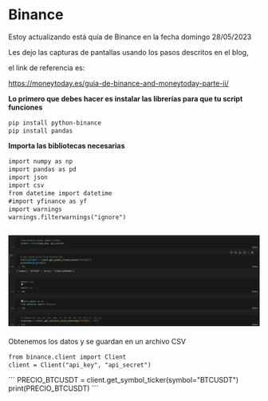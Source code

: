# Binance
Estoy actualizando está quía de Binance en la fecha domingo 28/05/2023

Les dejo las capturas de pantallas usando los pasos descritos en el blog, 

el link de referencia es: 

https://moneytoday.es/guia-de-binance-and-moneytoday-parte-ii/

**Lo primero que debes hacer es instalar las librerías para que tu script funciones**

```
pip install python-binance
pip install pandas
```
**Importa las bibliotecas necesarias**

```
import numpy as np
import pandas as pd
import json
import csv
from datetime import datetime
#import yfinance as yf
import warnings
warnings.filterwarnings("ignore")
```
![Aquí la descripción de la imagen por si no carga](https://github.com/JMoneytoday/Binance/blob/main/2023-05-28.png)
--
Obtenemos los datos y se guardan en un archivo CSV
```
from binance.client import Client
client = Client("api_key", "api_secret")
```
´´´
PRECIO_BTCUSDT = client.get_symbol_ticker(symbol="BTCUSDT")
print(PRECIO_BTCUSDT)
´´´

